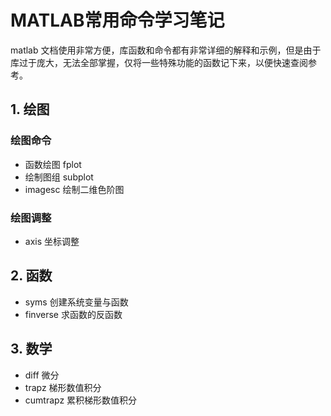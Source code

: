 # MATLAB常用命令学习笔记
 matlab 文档使用非常方便，库函数和命令都有非常详细的解释和示例，但是由于库过于庞大，无法全部掌握，仅将一些特殊功能的函数记下来，以便快速查阅参考。
## 1. 绘图
### 绘图命令
* 函数绘图 fplot
* 绘制图组 subplot
* imagesc 绘制二维色阶图
### 绘图调整
* axis 坐标调整

## 2. 函数
* syms 创建系统变量与函数
* finverse 求函数的反函数

## 3. 数学
* diff 微分
* trapz 梯形数值积分
* cumtrapz 累积梯形数值积分

